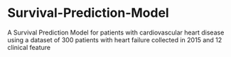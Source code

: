 # Survival-Prediction-Model
A Survival Prediction Model for patients with cardiovascular heart disease using a dataset of 300 patients with heart failure collected in 2015 and 12 clinical feature
